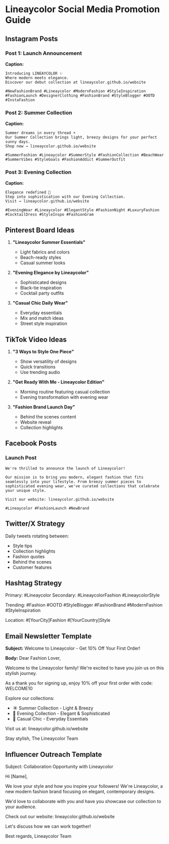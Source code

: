 # Lineaycolor Social Media Promotion Guide

## Instagram Posts

### Post 1: Launch Announcement
**Caption:**
```
Introducing LINEAYCOLOR ✨
Where modern meets elegance. 
Discover our debut collection at lineaycolor.github.io/website

#NewFashionBrand #Lineaycolor #ModernFashion #StyleInspiration #FashionLaunch #DesignerClothing #FashionBrand #StyleBlogger #OOTD #InstaFashion
```

### Post 2: Summer Collection
**Caption:**
```
Summer dreams in every thread ☀️
Our Summer Collection brings light, breezy designs for your perfect sunny days.
Shop now → lineaycolor.github.io/website

#SummerFashion #Lineaycolor #SummerStyle #FashionCollection #BeachWear #SummerVibes #StyleGoals #FashionAddict #SummerOutfit
```

### Post 3: Evening Collection
**Caption:**
```
Elegance redefined 🌙
Step into sophistication with our Evening Collection.
Visit → lineaycolor.github.io/website

#EveningWear #Lineaycolor #ElegantStyle #FashionNight #LuxuryFashion #CocktailDress #StyleInspo #FashionGram
```

## Pinterest Board Ideas

1. **"Lineaycolor Summer Essentials"**
   - Light fabrics and colors
   - Beach-ready styles
   - Casual summer looks

2. **"Evening Elegance by Lineaycolor"**
   - Sophisticated designs
   - Black-tie inspiration
   - Cocktail party outfits

3. **"Casual Chic Daily Wear"**
   - Everyday essentials
   - Mix and match ideas
   - Street style inspiration

## TikTok Video Ideas

1. **"3 Ways to Style One Piece"**
   - Show versatility of designs
   - Quick transitions
   - Use trending audio

2. **"Get Ready With Me - Lineaycolor Edition"**
   - Morning routine featuring casual collection
   - Evening transformation with evening wear

3. **"Fashion Brand Launch Day"**
   - Behind the scenes content
   - Website reveal
   - Collection highlights

## Facebook Posts

### Launch Post
```
We're thrilled to announce the launch of Lineaycolor! 

Our mission is to bring you modern, elegant fashion that fits seamlessly into your lifestyle. From breezy summer pieces to sophisticated evening wear, we've curated collections that celebrate your unique style.

Visit our website: lineaycolor.github.io/website

#Lineaycolor #FashionLaunch #NewBrand
```

## Twitter/X Strategy

Daily tweets rotating between:
- Style tips
- Collection highlights  
- Fashion quotes
- Behind the scenes
- Customer features

## Hashtag Strategy

Primary: #Lineaycolor
Secondary: #LineaycolorFashion #LineaycolorStyle

Trending: #Fashion #OOTD #StyleBlogger #FashionBrand #ModernFashion #StyleInspiration

Location: #[YourCity]Fashion #[YourCountry]Style

## Email Newsletter Template

**Subject:** Welcome to Lineaycolor - Get 10% Off Your First Order!

**Body:**
Dear Fashion Lover,

Welcome to the Lineaycolor family! We're excited to have you join us on this stylish journey.

As a thank you for signing up, enjoy 10% off your first order with code: WELCOME10

Explore our collections:
- ☀️ Summer Collection - Light & Breezy
- 🌙 Evening Collection - Elegant & Sophisticated  
- 👗 Casual Chic - Everyday Essentials

Visit us at: lineaycolor.github.io/website

Stay stylish,
The Lineaycolor Team

## Influencer Outreach Template

Subject: Collaboration Opportunity with Lineaycolor

Hi [Name],

We love your style and how you inspire your followers! We're Lineaycolor, a new modern fashion brand focusing on elegant, contemporary designs.

We'd love to collaborate with you and have you showcase our collection to your audience. 

Check out our website: lineaycolor.github.io/website

Let's discuss how we can work together!

Best regards,
Lineaycolor Team